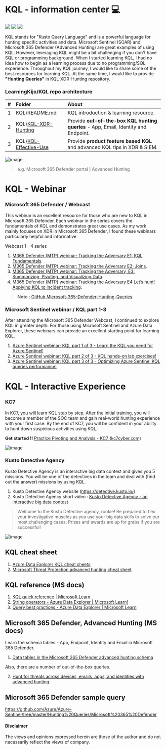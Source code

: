 # KQL - information center 💻
<a href="https://learn.microsoft.com/en-us/azure/data-explorer/kusto/query/"><img src="https://img.shields.io/badge/Azure-KQL-00B2FF.svg?logo=microsoftazure&style=popout"></a>
<a href="https://learn.microsoft.com/en-us/azure/data-explorer/kusto/query/"><img src="https://img.shields.io/badge/Azure%20Data%20Explorer-%230078D4.svg?&style=popout&logo=azure%20data%20explorer&logoColor=white"/></a>
<a href="https://www.linkedin.com/in/kijo-niimura/"><img src="https://img.shields.io/badge/-Linkedin-0077B5.svg?logo=linkedin&style=popout"></a>

KQL stands for "Kusto Query Language" and is a powerful language for hunting specific activities and data. Microsoft Sentinel (SOAR) and Microsoft 365 Defender (Advanced Hunting) are great examples of using KQL. However, leveraging KQL might be a bit challenging if you don't have SQL or programming background. When I started learning KQL, I had no idea how to begin as a learning process due to no programming/SQL experience. Throughout my KQL journey, I would like to share some of the best resources for learning KQL. At the same time, I would like to provide **"Hunting Queries"** in KQL-XDR-Hunting repository.

### LearningKijo/KQL repo architecture

| # | Folder | About |
|:---|:---|:---|
|1 |KQL/[README.md](https://github.com/LearningKijo/KQL/blob/main/README.md) | KQL introduction & learning resource. |
|2 |KQL/[KQL-XDR-Hunting](https://github.com/LearningKijo/KQL/tree/main/KQL-XDR-Hunting)| Provide **out-of-the-box KQL hunting queries** - App, Email, Identity and Endpoint. |
|3 |KQL/[KQL-Effective-Use](https://github.com/LearningKijo/KQL/tree/main/KQL-Effective-Use)| Provide **product feature based KQL** and advanced KQL tips in XDR & SIEM. |

![image](https://user-images.githubusercontent.com/120234772/216594925-eb0c7249-0ac1-426e-bab8-539f50eafbe0.png)
> e.g. Microsoft 365 Defender portal | Advanced Hunting  

# KQL - Webinar 
### Microsoft 365 Defender / Webcast 
This webinar is an excellent resource for those who are new to KQL in Microsoft 365 Defender. Each webinar in the series covers the fundamentals of KQL and demonstrates great use cases. As my work mainly focuses on XDR in Microsoft 365 Defender, I found these webinars particularly helpful and informative.

Webcast 1 - 4 series 
1. [M365 Defender (MTP) webinar: Tracking the Adversary E1: KQL Fundamentals](https://www.youtube.com/watch?v=0D9TkGjeJwM).
2. [M365 Defender (MTP) webinar: Tracking the Adversary E2: Joins](https://www.youtube.com/watch?v=LMrO6K5TWOU).
3. [M365 Defender (MTP) webinar: Tracking the Adversary, E3: Summarizing, Pivoting, and Visualizing Data](https://www.youtube.com/watch?v=UKnk9U1NH6Y).
4. [M365 Defender (MTP) webinar: Tracking the Adversary E4 Let’s hunt! Applying KQL to incident tracking](https://www.youtube.com/watch?v=2EUxOc_LNd8&list=RDCMUCGTUbqE3SJiLgtvWjIkSQuQ&index=3). <br>

> **Note** : [GitHub Microsoft-365-Defender-Hunting-Queries](https://github.com/microsoft/Microsoft-365-Defender-Hunting-Queries/tree/master/Webcasts/TrackingTheAdversary)

### Microsoft Sentinel webinar / KQL part 1-3 
After attending the Microsoft 365 Defender Webcast, I continued to explore KQL in greater depth. For those using Microsoft Sentinel and Azure Data Explorer, these webinars can provide an excellent starting point for learning KQL.

1. [Azure Sentinel webinar: KQL part 1 of 3 - Learn the KQL you need for Azure Sentinel!](https://www.youtube.com/watch?v=EDCBLULjtCM)
2. [Azure Sentinel webinar: KQL part 2 of 3 - KQL hands-on lab exercises!](https://www.youtube.com/watch?v=YKD_OFLMpf8)
3. [Azure Sentinel webinar: KQL part 3 of 3 - Optimizing Azure Sentinel KQL queries performance!](https://www.youtube.com/watch?v=jN1Cz0JcLYU)

# KQL - Interactive Experience
### KC7 
In KC7, you will learn KQL step by step. After the initial training, you will become a member of the SOC team and gain real-world hunting experience with your first case. By the end of KC7, you will be confident in your ability to hunt down suspicious activities using KQL.

**Get started !!**
[Practice Pivoting and Analysis - KC7 (kc7cyber.com)](https://kc7cyber.com/modules/practice-pivoting-and-analysis/)

![image](https://user-images.githubusercontent.com/120234772/225783624-91b8c734-fb39-4a92-9997-8451b3c9e5ba.png)


### Kusto Detective Agency
Kusto Detective Agency is an interactive big data contest and gives you 5 missions. You will be one of the detectives in the team and deal with (find out the answer) missions by using KQL.
1. Kusto Detective Agency website (https://detective.kusto.io/)
2. Kusto Detective Agency short video : [Kusto Detective Agency - an interactive big data contest](https://www.youtube.com/watch?v=BaW0qsxxYRc)
> Welcome to the Kusto Detective agency, rookie!  Be prepared to flex your investigative muscles as you use your big data skills to solve our most challenging cases.  Prizes and awards are up for grabs if you are successful!

![image](https://user-images.githubusercontent.com/120234772/226299505-b04ff9ab-9e46-4121-8a4f-f4fcabb60e04.png)


## KQL cheat sheet
1. [Azure Data Explorer KQL cheat sheets](https://techcommunity.microsoft.com/t5/azure-data-explorer-blog/azure-data-explorer-kql-cheat-sheets/ba-p/1057404)
2. [Microsoft Threat Protection advanced hunting cheat sheet](https://techcommunity.microsoft.com/t5/microsoft-365-defender-blog/microsoft-threat-protection-advanced-hunting-cheat-sheet/ba-p/1505100) 

## KQL reference (MS docs)
1. [KQL quick reference | Microsoft Learn](https://learn.microsoft.com/en-us/azure/data-explorer/kql-quick-reference)
2. [String operators - Azure Data Explorer | Microsoft Learn!](https://learn.microsoft.com/en-us/azure/data-explorer/kusto/query/datatypes-string-operators)
3. [Query best practices - Azure Data Explorer | Microsoft Learn](https://learn.microsoft.com/en-us/azure/data-explorer/kql-quick-reference)

## Microsoft 365 Defender, Advanced Hunting (MS docs)
Learn the schema tables - App, Endpoint, Identity and Email in Microsoft 365 Defender.
1. [Data tables in the Microsoft 365 Defender advanced hunting schema](https://learn.microsoft.com/en-us/microsoft-365/security/defender/advanced-hunting-schema-tables?view=o365-worldwide)<br>

Also, there are a number of out-of-the-box queries.<br>

2. [Hunt for threats across devices, emails, apps, and identities with advanced hunting](https://learn.microsoft.com/en-us/microsoft-365/security/defender/advanced-hunting-query-emails-devices?view=o365-worldwide)

## Microsoft 365 Defender sample query
https://github.com/Azure/Azure-Sentinel/tree/master/Hunting%20Queries/Microsoft%20365%20Defender

#### Disclaimer
The views and opinions expressed herein are those of the author and do not necessarily reflect the views of company.
